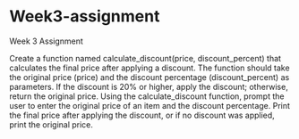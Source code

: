 # Week3-assignment
Week 3 Assignment 

Create a function named calculate_discount(price, discount_percent) that calculates the final price after applying a discount. The function should take the original price (price) and the discount percentage (discount_percent) as parameters. If the discount is 20% or higher, apply the discount; otherwise, return the original price. Using the calculate_discount function, prompt the user to enter the original price of an item and the discount percentage. Print the final price after applying the discount, or if no discount was applied, print the original price.
